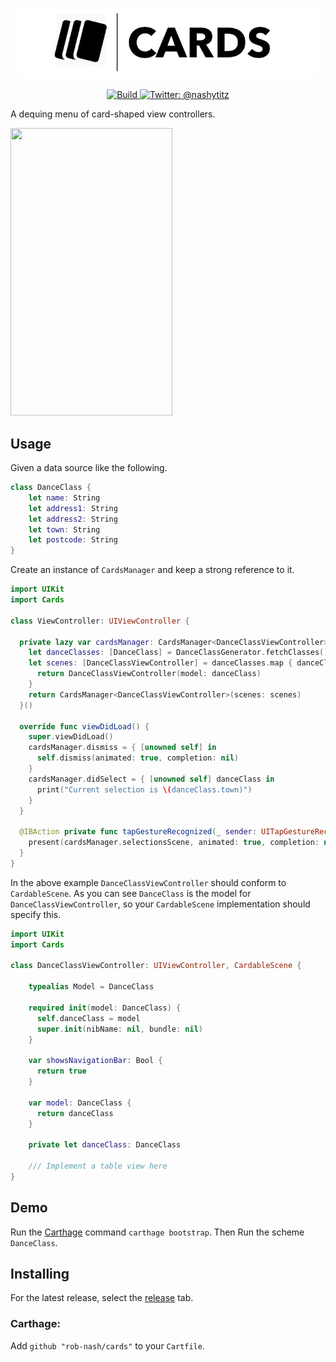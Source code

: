 <p align="center">
    <img src="Logo.png" width="480" max-width="90%" alt="Cards" />
</p>

<p align="center">
    <a href="https://travis-ci.org/rob-nash/Cards">
        <img src="https://travis-ci.org/rob-nash/Cards.svg?branch=master" alt="Build" />
    </a>
    <a href="https://twitter.com/nashytitz">
        <img src="https://img.shields.io/badge/contact-@nashytitz-blue.svg?style=flat" alt="Twitter: @nashytitz" />
    </a>
</p>

A dequing menu of card-shaped view controllers.

<p align="left"><img src="http://i.giphy.com/3ohc18V0x9lylBzwsw.gif" width="259" height="460"/></p>

## Usage

Given a data source like the following.

```swift
class DanceClass {
    let name: String
    let address1: String
    let address2: String
    let town: String
    let postcode: String
}
```


Create an instance of `CardsManager` and keep a strong reference to it.

```swift
import UIKit
import Cards

class ViewController: UIViewController {
  
  private lazy var cardsManager: CardsManager<DanceClassViewController> = {
    let danceClasses: [DanceClass] = DanceClassGenerator.fetchClasses()
    let scenes: [DanceClassViewController] = danceClasses.map { danceClass in
      return DanceClassViewController(model: danceClass)
    }
    return CardsManager<DanceClassViewController>(scenes: scenes)
  }()
  
  override func viewDidLoad() {
    super.viewDidLoad()
    cardsManager.dismiss = { [unowned self] in
      self.dismiss(animated: true, completion: nil)
    }
    cardsManager.didSelect = { [unowned self] danceClass in
      print("Current selection is \(danceClass.town)")
    }
  }
  
  @IBAction private func tapGestureRecognized(_ sender: UITapGestureRecognizer) {
    present(cardsManager.selectionsScene, animated: true, completion: nil)
  }
}
```

In the above example `DanceClassViewController` should conform to `CardableScene`. As you can see `DanceClass` is the model for `DanceClassViewController`, so your `CardableScene` implementation should specify this.

```swift
import UIKit
import Cards

class DanceClassViewController: UIViewController, CardableScene {
    
    typealias Model = DanceClass
  
    required init(model: DanceClass) {
      self.danceClass = model
      super.init(nibName: nil, bundle: nil)
    }
  
    var showsNavigationBar: Bool {
      return true
    }
  
    var model: DanceClass {
      return danceClass
    }

    private let danceClass: DanceClass
    
    /// Implement a table view here
}
```

## Demo

Run the [Carthage](https://github.com/Carthage/Carthage) command `carthage bootstrap`. Then Run the scheme `DanceClass`.

## Installing

For the latest release, select the [release](https://github.com/rob-nash/cards/releases) tab.

### Carthage:

Add `github "rob-nash/cards"` to your `Cartfile`.
